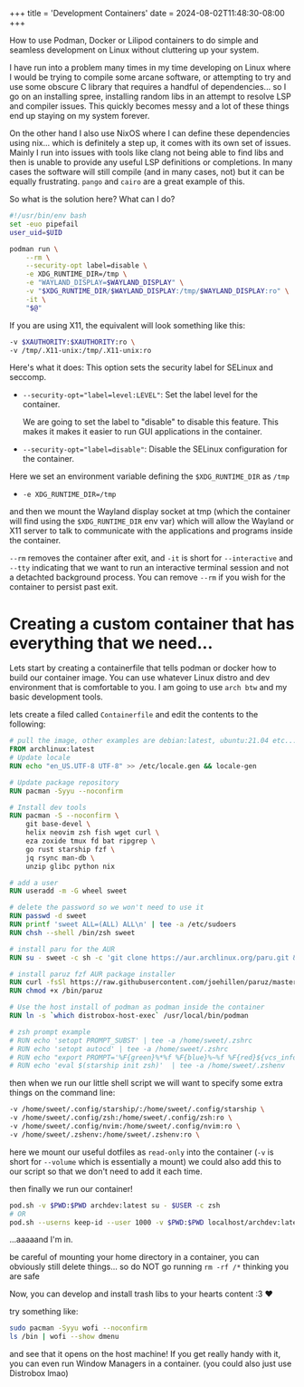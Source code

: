 +++
title = 'Development Containers'
date = 2024-08-02T11:48:30-08:00
+++

How to use Podman, Docker or Lilipod containers to do simple and seamless development on Linux without cluttering up your system.

<!--more-->

I have run into a problem many times in my time developing on Linux where I would be trying to compile some arcane software, or attempting to
try and use some obscure C library that requires a handful of dependencies... so I go on an installing spree, installing random libs
in an attempt to resolve LSP and compiler issues. This quickly becomes messy and a lot of these things end up staying on my system forever.

On the other hand I also use NixOS where I can define these dependencies using nix... which is definitely a step up, it comes with its own set of
issues. Mainly I run into issues with tools like clang not being able to find libs and then is unable to provide any useful LSP definitions or completions. In many cases
the software will still compile (and in many cases, not) but it can be equally frustrating. `pango` and `cairo` are a great example of this.

So what is the solution here? What can I do?

```bash
#!/usr/bin/env bash
set -euo pipefail
user_uid=$UID

podman run \
    --rm \
    --security-opt label=disable \
    -e XDG_RUNTIME_DIR=/tmp \
    -e "WAYLAND_DISPLAY=$WAYLAND_DISPLAY" \
    -v "$XDG_RUNTIME_DIR/$WAYLAND_DISPLAY:/tmp/$WAYLAND_DISPLAY:ro" \
    -it \
    "$@"
```

If you are using X11, the equivalent will look something like this:

```bash
-v $XAUTHORITY:$XAUTHORITY:ro \
-v /tmp/.X11-unix:/tmp/.X11-unix:ro
```

Here's what it does:
This option sets the security label for SELinux and seccomp.

- `--security-opt="label=level:LEVEL"`: Set the label level for the container.

  We are going to set the label to "disable" to disable this feature. This makes it makes it easier to run GUI applications in the container.

- `--security-opt="label=disable"`: Disable the SELinux configuration for the container.

Here we set an environment variable defining the `$XDG_RUNTIME_DIR` as `/tmp`

- `-e XDG_RUNTIME_DIR=/tmp`

and then we mount the Wayland display socket at tmp (which the container will find using the `$XDG_RUNTIME_DIR` env var) which will allow the Wayland or X11
server to talk to communicate with the applications and programs inside the container.

`--rm` removes the container after exit, and `-it` is short for `--interactive` and `--tty` indicating that we want to run an interactive terminal session and not
a detachted background process. You can remove `--rm` if you wish for the container to persist past exit.

# Creating a custom container that has everything that we need...

Lets start by creating a containerfile that tells podman or docker how to build our container image.
You can use whatever Linux distro and dev environment that is comfortable to you. I am going to use `arch btw` and my basic development tools.

lets create a filed called `Containerfile` and edit the contents to the following:

```Dockerfile
# pull the image, other examples are debian:latest, ubuntu:21.04 etc...
FROM archlinux:latest
# Update locale
RUN echo "en_US.UTF-8 UTF-8" >> /etc/locale.gen && locale-gen

# Update package repository
RUN pacman -Syyu --noconfirm

# Install dev tools
RUN pacman -S --noconfirm \
    git base-devel \
    helix neovim zsh fish wget curl \
    eza zoxide tmux fd bat ripgrep \
    go rust starship fzf \
    jq rsync man-db \
    unzip glibc python nix

# add a user
RUN useradd -m -G wheel sweet

# delete the password so we won't need to use it
RUN passwd -d sweet
RUN printf 'sweet ALL=(ALL) ALL\n' | tee -a /etc/sudoers
RUN chsh --shell /bin/zsh sweet

# install paru for the AUR
RUN su - sweet -c sh -c 'git clone https://aur.archlinux.org/paru.git && cd paru && makepkg -s --noconfirm && sudo pacman --noconfirm -U *.pkg.tar.zst'

# install paruz fzf AUR package installer
RUN curl -fsSl https://raw.githubusercontent.com/joehillen/paruz/master/paruz > /bin/paruz
RUN chmod +x /bin/paruz

# Use the host install of podman as podman inside the container
RUN ln -s `which distrobox-host-exec` /usr/local/bin/podman

# zsh prompt example
# RUN echo 'setopt PROMPT_SUBST' | tee -a /home/sweet/.zshrc
# RUN echo 'setopt autocd' | tee -a /home/sweet/.zshrc
# RUN echo "export PROMPT='%F{green}%*%f %F{blue}%~%f %F{red}${vcs_info_msg_0_}%f 📦 arch-dev $ '" | tee -a /home/sweet/.zshrc
# RUN echo 'eval $(starship init zsh)'  | tee -a /home/sweet/.zshenv
```

then when we run our little shell script we will want to specify some extra things on the command line:

```bash
-v /home/sweet/.config/starship/:/home/sweet/.config/starship \
-v /home/sweet/.config/zsh:/home/sweet/.config/zsh:ro \
-v /home/sweet/.config/nvim:/home/sweet/.config/nvim:ro \
-v /home/sweet/.zshenv:/home/sweet/.zshenv:ro \
```

here we mount our useful dotfiles as `read-only` into the container (`-v` is short for `--volume` which is essentially a mount)
we could also add this to our script so that we don't need to add it each time.

then finally we run our container!

```bash
pod.sh -v $PWD:$PWD archdev:latest su - $USER -c zsh
# OR
pod.sh --userns keep-id --user 1000 -v $PWD:$PWD localhost/archdev:latest "zsh"
```

<hacker voice> ...aaaaand I'm in.

be careful of mounting your home directory in a container, you can obviously still delete things... so do NOT go running `rm -rf /*` thinking you are safe

Now, you can develop and install trash libs to your hearts content :3 :heart:

try something like:

```bash
sudo pacman -Syyu wofi --noconfirm
ls /bin | wofi --show dmenu
```

and see that it opens on the host machine! If you get really handy with it, you can even run Window Managers in a container.
(you could also just use Distrobox lmao)
